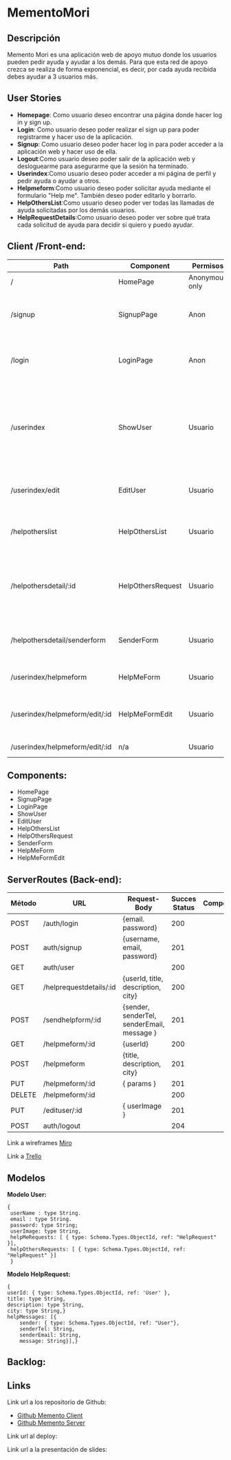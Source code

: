 # MementoMori

## Descripción

Memento Mori es una aplicación web de apoyo mutuo donde los usuarios pueden pedir ayuda y ayudar a los demás. Para que esta red de apoyo crezca se realiza de forma exponencial, es decir, por cada ayuda recibida debes ayudar a 3 usuarios más.

## User Stories
* **Homepage**: Como usuario deseo encontrar una página donde hacer log in y sign up.
* **Login**: Como usuario deseo poder realizar el sign up para poder registrarme y hacer uso de la aplicación.
* **Signup**: Como usuario deseo poder hacer log in para poder acceder a la aplicación web y hacer uso de ella.
* **Logout**:Como usuario deseo poder salir de la aplicación web y desloguearme para asegurarme que la sesión ha terminado.
* **Userindex**:Como usuario deseo poder acceder a mi página de perfil y pedir ayuda o ayudar a otros.
* **Helpmeform**:Como usuario deseo poder solicitar ayuda mediante el formulario "Help me". También deseo poder editarlo y borrarlo.
* **HelpOthersList**:Como usuario deseo poder ver todas las llamadas de ayuda solicitadas por los demás usuarios.
* **HelpRequestDetails**:Como usuario deseo poder ver sobre qué trata cada solicitud de ayuda para decidir si quiero y puedo ayudar.

## Client /Front-end:


**Path** | **Component**        |   **Permisos**  |       **Comportamiento** |
---------|----------------------|-----------------|--------------------------|
/        | HomePage             | Anonymous only  | Homepage                 |
/signup  | SignupPage           | Anon            | Formulario signup, link a login. Te dirige a userindex una vez registrado|
/login   | LoginPage            | Anon            | Formulario login, link a signup. Te dirige a userindex una vez logueado.|
/userindex |ShowUser        | Usuario         | Te muestra la página del usuario, link a solicitudes propias de ayuda, link a lista de solicitudes de ayuda de otros, link a editar perfil y link a logout |
/userindex/edit | EditUser  | Usuario         | Te muestra la página del perfil del usuario para editarla |
/helpotherslist | HelpOthersList| Usuario         | Te muestra todas las solicitudes de ayuda de otros y link al detalle de cada una de ellas |
/helpothersdetail/:id | HelpOthersRequest | Usuario | Te muestra una solicitud de ayuda de otra persona en particular, link para aceptar ayudarle |
/helpothersdetail/senderform | SenderForm    |Usuario | Te muestra el formulario para poder ayudar a la persona que ha solicitado ayuda |
/userindex/helpmeform | HelpMeForm | Usuario  | Te muestra el formulario para solicitar ayuda.
/userindex/helpmeform/edit/:id |HelpMeFormEdit | Usuario | Te muestra el formulario para editar tu solicitud de ayuda o eliminarla. |
/userindex/helpmeform/edit/:id | n/a           | Usuario | Elimina la ayuda solicitada. |


## Components:

* HomePage
* SignupPage
* LoginPage
* ShowUser
* EditUser
* HelpOthersList
* HelpOthersRequest
* SenderForm
* HelpMeForm
* HelpMeFormEdit









## ServerRoutes (Back-end):
**Método** |  **URL**       |   **Request-Body**    |      **Succes Status**   |     **Comportamiento**  |
-----------|-----------------|----------------------|--------------------------|-------------------------|
POST       | /auth/login     | {email. password}    |     200                  |                          
POST       | auth/signup     | {username, email, password} | 201               |
GET        | auth/user       |                      |     200                  |
GET        | /helprequestdetails/:id | {userId, title, description, city} | 200|
POST       | /sendhelpform/:id | {sender, senderTel, senderEmail, message } |201 |
GET        | /helpmeform/:id | {userId}                         | 200          |
POST       | /helpmeform     |{title, description, city}        | 201          |
PUT        | /helpmeform/:id | { params }                       |     201      |
DELETE     | /helpmeform/:id |                                  | 200          |
PUT        | /edituser/:id   | { userImage }                    |    201       |
POST       | auth/logout     |                                  |    204       |




Link a wireframes
[Miro](https://miro.com/app/board/o9J_knOMXgU=/)

Link a 
[Trello](https://trello.com/b/BNeRcowY/memento-mori)





## Modelos
**Modelo User:**

```` 
{
 userName : type String.
 email : type String.
 password: type String;
 userImage: type String,
 helpMeRequests: [ { type: Schema.Types.ObjectId, ref: "HelpRequest" }],
 helpOthersRequests: [ { type: Schema.Types.ObjectId, ref: "HelpRequest" }]
 }
 ````

**Modelo HelpRequest:**

```` 
{
userId: { type: Schema.Types.ObjectId, ref: 'User' },
title: type String,
description: type String,
city: type String,}
helpMessages: [{
    sender: { type: Schema.Types.ObjectId, ref: "User"},
    senderTel: String,
    senderEmail: String,
    message: String}],}
````


## Backlog:



## Links

Link url a los repositorio de Github: 
* [Github Memento Client](https://github.com/BielQuerol/MementoMori)
* [Github Memento Server](https://github.com/BielQuerol/Mementoserver)

Link url al deploy:

Link url a la presentación de slides:

